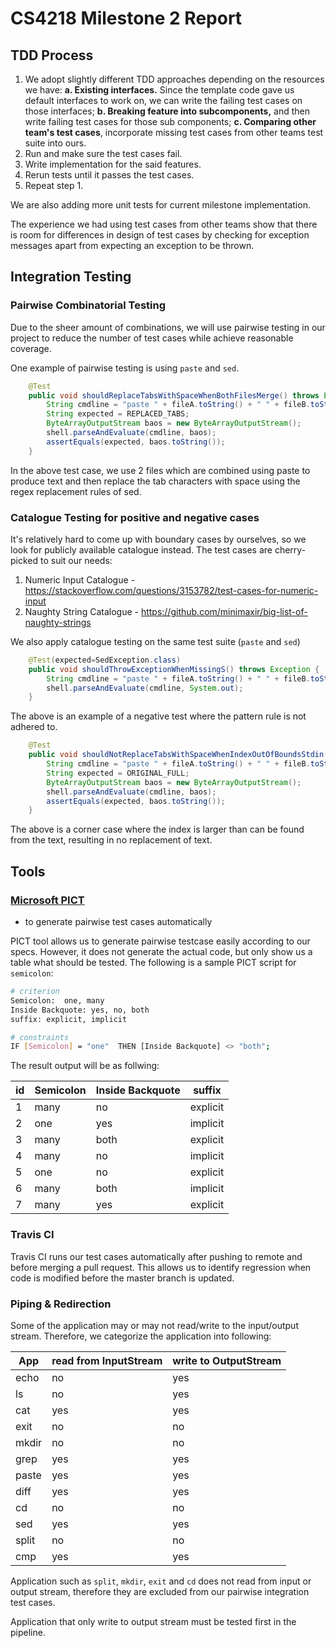 # CS4218 Milestone 2 Report

## TDD Process
1. We adopt slightly different TDD approaches depending on the resources we have:
    **a. Existing interfaces.** Since the template code gave us default interfaces to work on, we can write the failing test cases on those interfaces;
    **b. Breaking feature into subcomponents,** and then write failing test cases for those sub components;
    **c. Comparing other team's test cases**, incorporate missing test cases from other teams test suite into ours.
2. Run and make sure the test cases fail.
3. Write implementation for the said features.
6. Rerun tests until it passes the test cases.
7. Repeat step 1.

We are also adding more unit tests for current milestone implementation.

The experience we had using test cases from other teams show that there is room for differences in design of test cases by checking for exception messages apart from expecting an exception to be thrown.

## Integration Testing
### Pairwise Combinatorial Testing

Due to the sheer amount of combinations, we will use pairwise testing in our project to reduce the number of test cases while achieve reasonable coverage.

One example of pairwise testing is using `paste` and `sed`.

```java
	@Test
	public void shouldReplaceTabsWithSpaceWhenBothFilesMerge() throws Exception {
		String cmdline = "paste " + fileA.toString() + " " + fileB.toString() + "|" + "sed s/\\t/ /";
		String expected = REPLACED_TABS;
    	ByteArrayOutputStream baos = new ByteArrayOutputStream();
        shell.parseAndEvaluate(cmdline, baos);
        assertEquals(expected, baos.toString());
	}
```

In the above test case, we use 2 files which are combined using paste to produce text and then replace the tab characters with space using the regex replacement rules of sed.

### Catalogue Testing for positive and negative cases

It's relatively hard to come up with boundary cases by ourselves, so we look for publicly available catalogue instead. The test cases are cherry-picked to suit our needs:

1. Numeric Input Catalogue - https://stackoverflow.com/questions/3153782/test-cases-for-numeric-input
2. Naughty String Catalogue - https://github.com/minimaxir/big-list-of-naughty-strings

We also apply catalogue testing on the same test suite (`paste` and `sed`)

```java
	@Test(expected=SedException.class)
	public void shouldThrowExceptionWhenMissingS() throws Exception {	
		String cmdline = "paste " + fileA.toString() + " " + fileB.toString() + "|" + "sed /\\t/ /";
		shell.parseAndEvaluate(cmdline, System.out);
	}
```
The above is an example of a negative test where the pattern rule is not adhered to.

```java
	@Test
	public void shouldNotReplaceTabsWithSpaceWhenIndexOutOfBoundsStdin() throws Exception {
		String cmdline = "paste " + fileA.toString() + " " + fileB.toString() + "|" + "sed s/\\t/ /50";
		String expected = ORIGINAL_FULL;
    	ByteArrayOutputStream baos = new ByteArrayOutputStream();
        shell.parseAndEvaluate(cmdline, baos);
        assertEquals(expected, baos.toString());
	}
```

The above is a corner case where the index is larger than can be found from the text, resulting in no replacement of text.


## Tools
### [Microsoft PICT](https://github.com/microsoft/pict)
 - to generate pairwise test cases automatically

PICT tool allows us to generate pairwise testcase easily according to our specs. However, it does not generate the actual code, but only show us a table what should be tested. The following is a sample PICT script for `semicolon`:

```bash
# criterion
Semicolon:	one, many
Inside Backquote: yes, no, both
suffix: explicit, implicit

# constraints
IF [Semicolon] = "one"	THEN [Inside Backquote] <> "both";
```

The result output will be as follwing:

|id|Semicolon	|Inside Backquote	|suffix|
|---|-----|-----|-----|
|1|many	|no|	explicit|
|2|one	|yes	|implicit|
|3|many	|both	|explicit|
|4|many	|no|	implicit|
|5|one	|no	|explicit|
|6|many	|both|	implicit|
|7|many	|yes	|explicit|

### Travis CI

Travis CI runs our test cases automatically after pushing to remote and before merging a pull request. This allows us to identify regression when code is modified before the master branch is updated.


### Piping & Redirection
Some of the application may or may not read/write to the input/output stream. Therefore, we categorize the application into following:

| App | read from InputStream | write to OutputStream |
|-----|-----------------------|-----------------------|
| echo| no| yes|
| ls| no |  yes |
| cat | yes | yes |
| exit | no | no |
| mkdir| no | no |
| grep | yes | yes |
| paste| yes | yes |
| diff | yes | yes |
| cd | no | no |
| sed | yes | yes |
| split | no | no |
| cmp | yes | yes |

Application such as `split`, `mkdir`, `exit` and `cd` does not read from input or output stream, therefore they are excluded from our pairwise integration test cases.

Application that only write to output stream must be tested first in the pipeline.